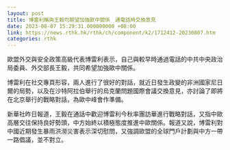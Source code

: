 ```yaml
---
layout: post
title: 博雷利稱與王毅均期望加強歐中關係　通電話時交換意見
date: 2023-08-07 15:29:31.000000000 +08:00
link: https://news.rthk.hk/rthk/ch/component/k2/1712412-20230807.htm
categories: rthk
---
```


歐盟外交與安全政策高級代表博雷利表示，自己與較早時通過電話的中共中央政治局委員、外交部長王毅，共同希望加強歐中關係。

博雷利在社交專頁形容，兩人進行了很好的對話，就近日發生政變的非洲國家尼日爾的局勢，以及在沙特阿拉伯舉行的烏克蘭問題國際會議交換意見，亦討論了即將在北京舉行的戰略對話，為歐中峰會作準備。

新華社昨日報道，王毅在通話中歡迎博雷利今秋率團訪華進行戰略對話，又指中歐高層交往保持良好勢頭，中方始終以積極態度推進中歐關係。報道又說，博雷利對中國近期發生暴雨洪澇災害表示深切慰問，又強調歐盟的全球門戶計劃與中方一帶一路倡議，並不對立。

